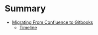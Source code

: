 # Summary

* [Migrating From Confluence to Gitbooks](./README.md)
    * [Timeline](./Timeline.md)

    
